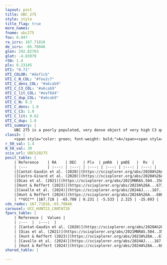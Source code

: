 ```yaml
---
layout: post
title: UBC 275
style: style
title_flag: true
more_names: 
fname: ubc275
fov: 0.047
ra_icrs: 167.71816
de_icrs: -65.70846
glon: 292.82763
glat: -4.83079
r50: 1.4
plx: 0.23145
UTI: "0.71"
UTI_COLOR: "#def1cb"
UTI_C_N_COL: "#fee2c7"
UTI_C_dens_COL: "#a6cab9"
UTI_C_C3_COL: "#a6cab9"
UTI_C_lit_COL: "#eef8d4"
UTI_C_dup_COL: "#a6cab9"
UTI_C_N: 0.3
UTI_C_dens: 1.0
UTI_C_C3: 1.0
UTI_C_lit: 0.62
UTI_C_dup: 1.0
UTI_summary: |
    UBC 275 is a poorly populated, very dense object of very high C3 quality. It is moderately studied in the literature.
class3: |
    <span style="color: green; font-weight: bold;">A</span><span style="color: green; font-weight: bold;">A</span>
r_50_val: 1.4
N_50_val: 30
scix_url: UBC%20275
posit_table: |
    | Reference    | RA    | DEC   | Plx  | pmRA  | pmDE   |  Rv  |
    | :---         | :---: | :---: | :---: | :---: | :---: | :---: |
    |[Cantat-Gaudin et al. (2020)](https://scixplorer.org/abs/2020A%26A...640A...1C) | 167.723 | -65.714 | 0.214 | -5.552 | 2.311 | -- |
    |[Castro-Ginard et al. (2020)](https://scixplorer.org/abs/2020A%26A...635A..45C) | 167.728 | -65.723 | 0.209 | -5.524 | 2.305 | -- |
    |[Dias et al. (2021)](https://scixplorer.org/abs/2021MNRAS.504..356D) | 167.715 | -65.713 | 0.21 | -5.502 | 2.306 | -- |
    |[Hunt & Reffert (2023)](https://scixplorer.org/abs/2023A%26A...673A.114H) | 167.713 | -65.711 | 0.233 | -5.521 | 2.319 | -21.255 |
    |[Cavallo et al. (2024)](https://scixplorer.org/abs/2024AJ....167...12C) | 167.708 | -65.709 | 0.235 | -- | -- | -- |
    |[Hunt & Reffert (2024)](https://scixplorer.org/abs/2024A%26A...686A..42H) | 167.713 | -65.711 | 0.233 | -5.521 | 2.319 | -21.255 |
    | **UCC** |167.718 | -65.708 | 0.231 | -5.533 | 2.325 | -15.693 | 
cds_radec: 167.71816,-65.70846
carousel: UCC_HUNT23_CANTAT20
fpars_table: |
    | Reference |  Values |
    | :---  |  :---:  |
    | [Cantat-Gaudin et al. (2020)](https://scixplorer.org/abs/2020A%26A...640A...1C) | `AVNN=1.31, DMNN=13.08, AgeNN=8.34` |
    | [Dias et al. (2021)](https://scixplorer.org/abs/2021MNRAS.504..356D) | `Av=1.628, Dist=3833, logage=8.3, [Fe/H]=0.008` |
    | [Hunt & Reffert (2023)](https://scixplorer.org/abs/2023A%26A...673A.114H) | `AV50=1.28, diffAV50=0.454, MOD50=12.872, logAge50=8.521` |
    | [Cavallo et al. (2024)](https://scixplorer.org/abs/2024AJ....167...12C) | `AV50=1.53, dMod50=12.75, logAge50=8.54, [Fe/H]50=0.1` |
    | [Hunt & Reffert (2024)](https://scixplorer.org/abs/2024A%26A...686A..42H) | `MassJ=316.259` |
shared_table: |
    
---
```

